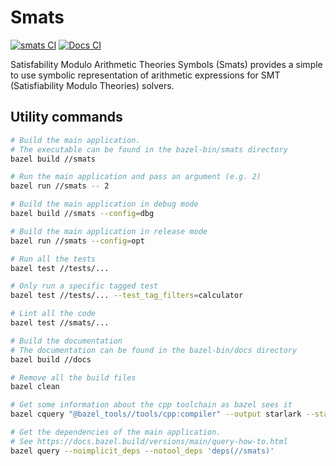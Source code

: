 # Smats

[![smats CI](https://github.com/TendTo/bazel-cpp-template/actions/workflows/smats.yml/badge.svg)](https://github.com/TendTo/bazel-cpp-template/actions/workflows/smats.yml)
[![Docs CI](https://github.com/TendTo/bazel-cpp-template/actions/workflows/docs.yml/badge.svg)](https://github.com/TendTo/bazel-cpp-template/actions/workflows/docs.yml)

Satisfability Modulo Arithmetic Theories Symbols (Smats) provides a simple to use symbolic representation of arithmetic expressions for SMT (Satisfiability Modulo Theories) solvers.

## Utility commands

```bash
# Build the main application.
# The executable can be found in the bazel-bin/smats directory
bazel build //smats
```

```bash
# Run the main application and pass an argument (e.g. 2)
bazel run //smats -- 2
```

```bash
# Build the main application in debug mode
bazel build //smats --config=dbg
```

```bash
# Build the main application in release mode
bazel run //smats --config=opt
```

```bash
# Run all the tests
bazel test //tests/...
```

```bash
# Only run a specific tagged test
bazel test //tests/... --test_tag_filters=calculator
```

```bash
# Lint all the code
bazel test //smats/...
```

```bash
# Build the documentation
# The documentation can be found in the bazel-bin/docs directory
bazel build //docs
```

```bash
# Remove all the build files
bazel clean
```

```bash
# Get some information about the cpp toolchain as bazel sees it
bazel cquery "@bazel_tools//tools/cpp:compiler" --output starlark --starlark:expr 'providers(target)'
```

```bash
# Get the dependencies of the main application.
# See https://docs.bazel.build/versions/main/query-how-to.html
bazel query --noimplicit_deps --notool_deps 'deps(//smats)'
```

